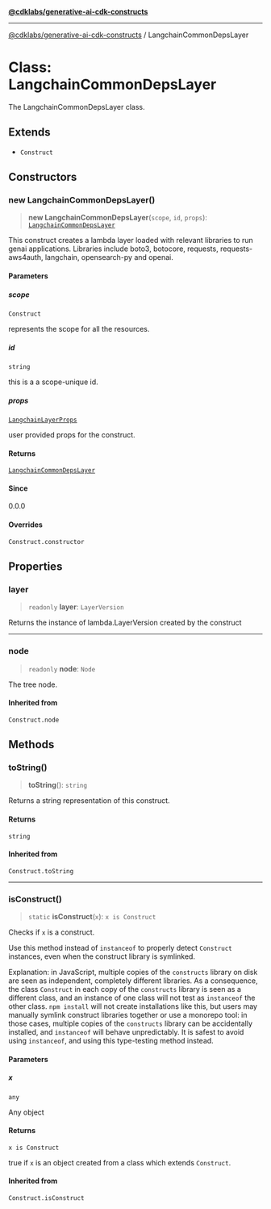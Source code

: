 [**@cdklabs/generative-ai-cdk-constructs**](../README.md)

***

[@cdklabs/generative-ai-cdk-constructs](../README.md) / LangchainCommonDepsLayer

# Class: LangchainCommonDepsLayer

The LangchainCommonDepsLayer class.

## Extends

- `Construct`

## Constructors

### new LangchainCommonDepsLayer()

> **new LangchainCommonDepsLayer**(`scope`, `id`, `props`): [`LangchainCommonDepsLayer`](LangchainCommonDepsLayer.md)

This construct creates a lambda layer loaded with relevant libraries to run genai applications. Libraries include boto3, botocore, requests, requests-aws4auth, langchain, opensearch-py and openai.

#### Parameters

##### scope

`Construct`

represents the scope for all the resources.

##### id

`string`

this is a a scope-unique id.

##### props

[`LangchainLayerProps`](../interfaces/LangchainLayerProps.md)

user provided props for the construct.

#### Returns

[`LangchainCommonDepsLayer`](LangchainCommonDepsLayer.md)

#### Since

0.0.0

#### Overrides

`Construct.constructor`

## Properties

### layer

> `readonly` **layer**: `LayerVersion`

Returns the instance of lambda.LayerVersion created by the construct

***

### node

> `readonly` **node**: `Node`

The tree node.

#### Inherited from

`Construct.node`

## Methods

### toString()

> **toString**(): `string`

Returns a string representation of this construct.

#### Returns

`string`

#### Inherited from

`Construct.toString`

***

### isConstruct()

> `static` **isConstruct**(`x`): `x is Construct`

Checks if `x` is a construct.

Use this method instead of `instanceof` to properly detect `Construct`
instances, even when the construct library is symlinked.

Explanation: in JavaScript, multiple copies of the `constructs` library on
disk are seen as independent, completely different libraries. As a
consequence, the class `Construct` in each copy of the `constructs` library
is seen as a different class, and an instance of one class will not test as
`instanceof` the other class. `npm install` will not create installations
like this, but users may manually symlink construct libraries together or
use a monorepo tool: in those cases, multiple copies of the `constructs`
library can be accidentally installed, and `instanceof` will behave
unpredictably. It is safest to avoid using `instanceof`, and using
this type-testing method instead.

#### Parameters

##### x

`any`

Any object

#### Returns

`x is Construct`

true if `x` is an object created from a class which extends `Construct`.

#### Inherited from

`Construct.isConstruct`
